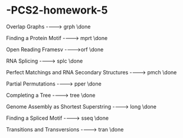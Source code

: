 # -PCS2-homework-5

Overlap Graphs ----> grph  \\done

Finding a Protein Motif ----> mprt \\done

Open Reading Framesv ---->orf \\done

RNA Splicing ----> splc \\done

Perfect Matchings and RNA Secondary Structures ----> pmch \\done

Partial Permutations ----> pper \\done

Completing a Tree ----> tree \\done

Genome Assembly as Shortest Superstring ----> long \\done

Finding a Spliced Motif ----> sseq \\done

Transitions and Transversions ----> tran \\done

